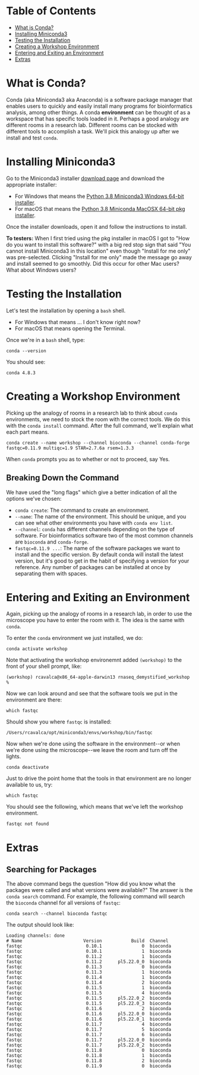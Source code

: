 # Table of Contents

- [What is Conda?](#what-is-conda)
- [Installing Miniconda3](#installing-miniconda3)
- [Testing the Installation](#testing-the-installation)
- [Creating a Workshop Environment](#creating-a-workshop-environment)
- [Entering and Exiting an Environment](#entering-and-exiting-an-environment)
- [Extras](#extras)

# What is Conda?

Conda (aka Miniconda3 aka Anaconda) is a software package manager that enables users to quickly and easily install many programs for bioinformatics analysis, among other things. A conda **environment** can be thought of as a workspace that has specific tools loaded in it. Perhaps a good analogy are different rooms in a research lab. Different rooms can be stocked with different tools to accomplish a task. We'll pick this analogy up after we install and test `conda`.

# Installing Miniconda3

Go to the Miniconda3 installer [download page](https://docs.conda.io/en/latest/miniconda.html) and download the appropriate installer:

- For Windows that means the [Python 3.8 Miniconda3 Windows 64-bit installer](https://repo.anaconda.com/miniconda/Miniconda3-latest-Windows-x86_64.exe).
- For macOS that means the [Python 3.8 Miniconda MacOSX 64-bit pkg installer](https://repo.anaconda.com/miniconda/Miniconda3-latest-MacOSX-x86_64.pkg).

Once the installer downloads, open it and follow the instructions to install.

**To testers:** When I first tried using the pkg installer in macOS I got to "How do you want to install this software?" with a big red stop sign that said "You cannot install Miniconda3 in this location" even though "Install for me only" was pre-selected. Clicking "Install for me only" made the message go away and install seemed to go smoothly. Did this occur for other Mac users? What about Windows users?

# Testing the Installation

Let's test the installation by opening a `bash` shell.

- For Windows that means ... I don't know right now?
- For macOS that means opening the Terminal.

Once we're in a `bash` shell, type:

```
conda --version
```

You should see:

```
conda 4.8.3
```

# Creating a Workshop Environment

Picking up the analogy of rooms in a research lab to think about `conda` environments, we need to stock the room with the correct tools. We do this with the `conda install` command. After the full command, we'll explain what each part means.

```
conda create --name workshop --channel bioconda --channel conda-forge fastqc=0.11.9 multiqc=1.9 STAR=2.7.6a rsem=1.3.3
```

When `conda` prompts you as to whether or not to proceed, say Yes.

## Breaking Down the Command

We have used the "long flags" which give a better indication of all the options we've chosen:

- `conda create`: The command to create an environment.
- `--name`: The name of the environment. This should be unique, and you can see what other environments you have with `conda env list`.
- `--channel`: `conda` has different channels depending on the type of software. For bioinformatics software two of the most common channels are `bioconda` and `conda-forge`.
- `fastqc=0.11.9 ...`: The name of the software packages we want to install and the specific version. By default conda will install the latest version, but it's good to get in the habit of specifying a version for your reference. Any number of packages can be installed at once by separating them with spaces.

# Entering and Exiting an Environment

Again, picking up the analogy of rooms in a research lab, in order to use the microscope you have to enter the room with it. The idea is the same with `conda`.

To enter the `conda` environment we just installed, we do:

```
conda activate workshop
```

Note that activating the workshop environemnt added `(workshop)` to the front of your shell prompt, like:

```
(workshop) rcavalca@x86_64-apple-darwin13 rnaseq_demystified_workshop %
```

Now we can look around and see that the software tools we put in the environment are there:

```
which fastqc
```

Should show you where `fastqc` is installed:

```
/Users/rcavalca/opt/miniconda3/envs/workshop/bin/fastqc
```

Now when we're done using the software in the environment--or when we're done using the microscope--we leave the room and turn off the lights.

```
conda deactivate
```

Just to drive the point home that the tools in that environment are no longer available to us, try:

```
which fastqc
```

You should see the following, which means that we've left the workshop environment.

```
fastqc not found
```

# Extras

## Searching for Packages

The above command begs the question "How did you know what the packages were called and what versions were available?" The answer is the `conda search` command. For example, the following command will search the `bioconda` channel for all versions of `fastqc`:

```
conda search --channel bioconda fastqc
```

The output should look like:

```
Loading channels: done
# Name                       Version           Build  Channel
fastqc                        0.10.1               0  bioconda
fastqc                        0.10.1               1  bioconda
fastqc                        0.11.2               1  bioconda
fastqc                        0.11.2      pl5.22.0_0  bioconda
fastqc                        0.11.3               0  bioconda
fastqc                        0.11.3               1  bioconda
fastqc                        0.11.4               1  bioconda
fastqc                        0.11.4               2  bioconda
fastqc                        0.11.5               1  bioconda
fastqc                        0.11.5               4  bioconda
fastqc                        0.11.5      pl5.22.0_2  bioconda
fastqc                        0.11.5      pl5.22.0_3  bioconda
fastqc                        0.11.6               2  bioconda
fastqc                        0.11.6      pl5.22.0_0  bioconda
fastqc                        0.11.6      pl5.22.0_1  bioconda
fastqc                        0.11.7               4  bioconda
fastqc                        0.11.7               5  bioconda
fastqc                        0.11.7               6  bioconda
fastqc                        0.11.7      pl5.22.0_0  bioconda
fastqc                        0.11.7      pl5.22.0_2  bioconda
fastqc                        0.11.8               0  bioconda
fastqc                        0.11.8               1  bioconda
fastqc                        0.11.8               2  bioconda
fastqc                        0.11.9               0  bioconda
```

